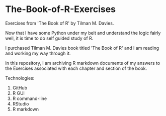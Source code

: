 # The-Book-of-R-Exercises
Exercises from 'The Book of R' by Tilman M. Davies.

Now that I have some Python under my belt and understand the logic fairly well, it is time to do self guided study of R.

I purchased Tilman M. Davies book titled 'The Book of R' and I am reading and working my way through it.

In this repository, I am archiving R markdown documents of my answers to the Exercises associated with each chapter and section of the book.

Technologies:

1. GitHub
2. R GUI
3. R command-line
4. RStudio
5. R markdown
